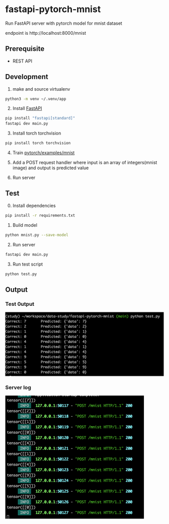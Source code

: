 
# fastapi-pytorch-mnist
Run FastAPI server with pytorch model for mnist dataset

endpoint is http://localhost:8000/mnist

## Prerequisite
- REST API

## Development

1. make and source virtualenv

```bash
python3 -m venv ~/.venv/app
```

2. Install [FastAPI](https://fastapi.tiangolo.com/#alternative-api-docs)

```bash
pip install "fastapi[standard]"
fastapi dev main.py
```

3. Install torch torchvision

```bash
pip install torch torchvision
```

4. Train [pytorch/examples/mnist](https://github.com/pytorch/examples/blob/main/mnist/main.py)

5. Add a POST request handler where input is an array of integers(mnist image) and output is predicted value

6. Run server

## Test

0. Install dependencies
```bash
pip install -r requirements.txt
```

1. Build model
```bash
python mnist.py --save-model
```

2. Run server
```bash
fastapi dev main.py
```

3. Run test script
```bash
python test.py
```

## Output

### Test 0utput
![test output](docs/test_output.png "Test output")

### Server log
![server log](docs/server_log.png "Server log")

